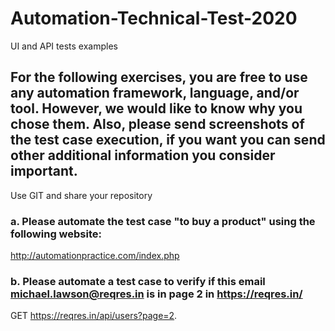 # Automation-Technical-Test-2020
UI and API tests examples
## For the following exercises, you are free to use any automation framework, language, and/or tool. However, we would like to know why you chose them. Also, please send screenshots of the test case execution, if you want you can send other additional information you consider important.
Use GIT and share your repository

### a.	Please automate the test case "to buy a product" using the following website: 
http://automationpractice.com/index.php
### b.	Please automate a test case to verify if this email michael.lawson@reqres.in is in page 2 in https://reqres.in/
GET https://reqres.in/api/users?page=2. 
